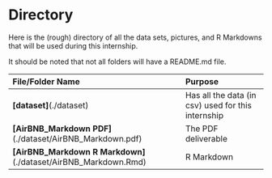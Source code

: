 # Directory

Here is the (rough) directory of all the data sets, pictures, and R Markdowns that will be used during this internship.

It should be noted that not all folders will have a README.md file.


| **File/Folder Name** | **Purpose** |
|:--|:--|
| **[dataset]**(./dataset)                                 | Has all the data (in csv) used for this internship|
| **[AirBNB_Markdown PDF]**(./dataset/AirBNB_Markdown.pdf) | The PDF deliverable                               |
| **[AirBNB_Markdown R Markdown]**(./dataset/AirBNB_Markdown.Rmd)  | R Markdown                                |
